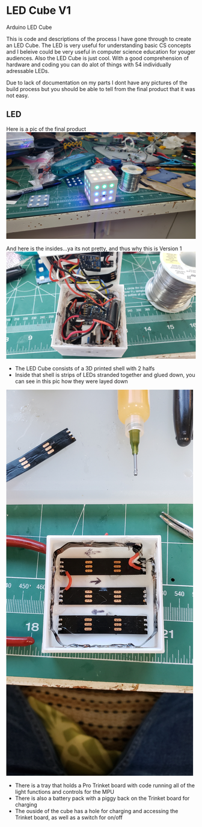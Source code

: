 # LED Cube V1
Arduino LED Cube

This is code and descriptions of the process I have gone through to create an LED Cube. The LED is very useful for
understanding basic CS concepts and I beleive could be very useful in computer science education for youger audiences.
Also the LED Cube is just cool. With a good comprehension of hardware and coding you can do alot of things with 54
individually adressable LEDs.

Due to lack of documentation on my parts I dont have any pictures of the build process but you should be able to tell from the final product that it was not easy.

## LED
Here is a pic of the final product
![alt test](LEDCube_V1_Photos/Final_Cube.jpg)

And here is the insides...ya its not pretty, and thus why this is Version 1
![alt test](LEDCube_V1_Photos/Final_TopView.jpg)

- The LED Cube consists of a 3D printed shell with 2 halfs
- Inside that shell is strips of LEDs stranded together and glued down, you can see in this pic how they were layed down

![alt test](LEDCube_V1_Photos/TopDown.jpg)

- There is a tray that holds a Pro Trinket board with code running all of the light functions and controls for the MPU
- There is also a battery pack with a piggy back on the Trinket board for charging
- The ouside of the cube has a hole for charging and accessing the Trinket board, as well as a switch for on/off

